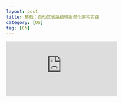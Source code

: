 ```yaml
---
layout: post
title: 转载：自动驾驶系统微服务化架构实践
category: [OS]
tag: [CN]
---
```


<embed src="https://github.com/wzyy2/wzyy2.github.io/raw/master/images/real-time.png/auto.pdf" >